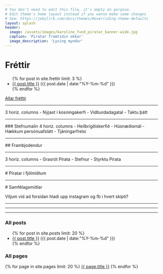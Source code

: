 ```yaml
---
# You don't need to edit this file, it's empty on purpose.
# Edit theme's home layout instead if you wanna make some changes
# See: https://jekyllrb.com/docs/themes/#overriding-theme-defaults
layout: splash
header:
  image: /assets/images/karoline_fund_piratar_banner-wide.jpg
  caption: 'Piratar framtidin okkar'
  image_description: 'Lysing myndar'
---
```


# Fréttir

<ul class="">
{% for post in site.frettir limit: 3 %}
  <div class="">
    <li>
         <a href="{{ site.baseurl }}{{ post.url }}">{{ post.title }}</a>
         <span>({{ post.date | date:"%Y-%m-%d" }})</span>
    </li>
  </div>
{% endfor %}
</ul>
<a href="/frettir/" class="btn btn-purple">Allar fréttir</a>

<hr />
3 horiz. columns
- Nýjast í kosningakerfi
- Vidburdadagatal
- Taktu þátt

<hr />
### Stefnumalin
4 horiz. columns
- Heilbrigðiskerfið
- Húsnæðismál
- Hækkum persónuafslátt
- Tjáningarfrelsi

<hr />
## Frambjodendur

<hr />
3 horiz. columns
- Grasrót Pírata
- Stefnur
- Styrktu Pírata

<hr />
# Píratar í fjölmiðlum

<hr />
# Samfélagsmiðlar

Viljum vid ad forsidan hladi upp instagram og fb i hvert skipti?

<hr />
<hr />
<hr />

### All posts

<ul class="">
{% for post in site.posts limit: 20 %}
  <div class="">
    <li>
         <a href="{{ site.baseurl }}{{ post.url }}">{{ post.title }}</a>
         <span>({{ post.date | date:"%Y-%m-%d" }})</span>
    </li>
  </div>
{% endfor %}
</ul>

### All pages
{% for page in site.pages limit: 20 %}
   <a href="{{ site.baseurl }}{{ page.url }}">{{ page.title }}</a>
{% endfor %}


